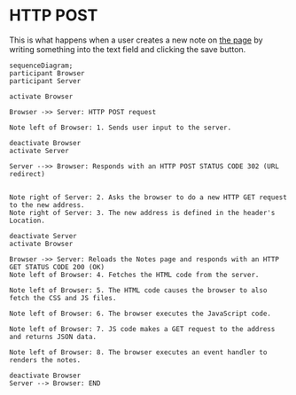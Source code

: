 # HTTP POST

This is what happens when a user creates a new note on [the page](https://studies.cs.helsinki.fi/exampleapp/notes) by writing something into the text field and clicking the save button.

```mermaid
sequenceDiagram;
participant Browser
participant Server

activate Browser

Browser ->> Server: HTTP POST request

Note left of Browser: 1. Sends user input to the server.

deactivate Browser
activate Server

Server -->> Browser: Responds with an HTTP POST STATUS CODE 302 (URL redirect)


Note right of Server: 2. Asks the browser to do a new HTTP GET request to the new address.
Note right of Server: 3. The new address is defined in the header's Location.

deactivate Server
activate Browser

Browser ->> Server: Reloads the Notes page and responds with an HTTP GET STATUS CODE 200 (OK)
Note left of Browser: 4. Fetches the HTML code from the server.

Note left of Browser: 5. The HTML code causes the browser to also fetch the CSS and JS files.

Note left of Browser: 6. The browser executes the JavaScript code.

Note left of Browser: 7. JS code makes a GET request to the address and returns JSON data.

Note left of Browser: 8. The browser executes an event handler to renders the notes.

deactivate Browser
Server --> Browser: END

```
